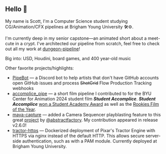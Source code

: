 ## Hello 👋

My name is Scott, I'm a Computer Science student studying CG/Animation/CFX pipelines at Brigham Young University 🛠⚙️. 

I'm currently deep in my senior capstone—an animated short about a meet-cute in a crypt. I've architected our pipeline from scratch, feel free to check out all my work at [dungeon-pipeline](https://github.com/scottdmilner/dungeon-pipeline)!

Big into: USD, Houdini, board games, and 400 year-old music

Other favorite projects/highlights:

- [PipeBot](https://github.com/scottdmilner/pipebot) — a Discord bot to help artists that don't have GitHub accounts open GitHub issues and process ~~ShotGrid~~ Flow Production Tracking webhooks
- [accomplice_pipe](https://github.com/Student-Accomplice-Pipeline-Team/accomplice_pipe) — a short film pipeline I contributed to for the BYU Center for Animation 2024 student film ***Student Accomplice***. ***Student Accomplice*** [won a Student Academy Award](https://press.oscars.org/news/academy-reveals-2024-student-academy-awardr-winners) as well as the [Rookies Film of the Year](https://www.therookies.co/contests/403/results).
- [maya-capture](https://github.com/scottdmilner/maya-capture) — added a Camera Sequencer playblasting feature to this great [project](https://github.com/abstractfactory/maya-capture) by [@abstractfactory](https://github.com/abstractfactory). My contribution appeared in release v2.6.0!
- [tractor-https](https://github.com/scottdmilner/tractor-https) — Dockerized deployment of Pixar's Tractor Engine with HTTPS via nginx instead of the default HTTP. This allows secure server-side authentication, such as with a PAM module. Currently deployed at Brigham Young University.
